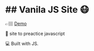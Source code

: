 # ## Vanila JS Site 😷

👉🏽 [Demo](https://vanila-itai-web.netlify.app/)

🌟 site to preactice javascript 

💻 Built with JS.
